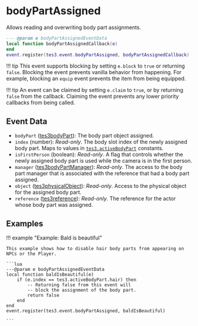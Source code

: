 <!---
	This file is autogenerated. Do not edit this file manually. Your changes will be ignored.
	More information: https://github.com/MWSE/MWSE/tree/master/docs
-->

# bodyPartAssigned
<div class="search_terms" style="display: none">bodypartassigned</div>

Allows reading and overwriting body part assignments.

```lua
--- @param e bodyPartAssignedEventData
local function bodyPartAssignedCallback(e)
end
event.register(tes3.event.bodyPartAssigned, bodyPartAssignedCallback)
```

!!! tip
	This event supports blocking by setting `e.block` to `true` or returning `false`. Blocking the event prevents vanilla behavior from happening. For example, blocking an `equip` event prevents the item from being equipped.

!!! tip
	An event can be claimed by setting `e.claim` to `true`, or by returning `false` from the callback. Claiming the event prevents any lower priority callbacks from being called.

## Event Data

* `bodyPart` ([tes3bodyPart](../../types/tes3bodyPart)): The body part object assigned.
* `index` (number): *Read-only*. The body slot index of the newly assigned body part. Maps to values in [`tes3.activeBodyPart`](https://mwse.github.io/MWSE/references/active-body-parts/) constants.
* `isFirstPerson` (boolean): *Read-only*. A flag that controls whether the newly assigned body part is used while the camera is in the first person.
* `manager` ([tes3bodyPartManager](../../types/tes3bodyPartManager)): *Read-only*. The access to the body part manager that is associated with the reference that had a body part assigned.
* `object` ([tes3physicalObject](../../types/tes3physicalObject)): *Read-only*. Access to the physical object for the assigned body part.
* `reference` ([tes3reference](../../types/tes3reference)): *Read-only*. The reference for the actor whose body part was assigned.

## Examples

!!! example "Example: Bald is beautiful"

	This example shows how to disable hair body parts from appearing on NPCs or the Player.

	```lua
	---@param e bodyPartAssignedEventData
	local function baldIsBeautiful(e)
		if (e.index == tes3.activeBodyPart.hair) then
			-- Returning false from this event will
			-- block the assignment of the body part.
			return false
		end
	end
	event.register(tes3.event.bodyPartAssigned, baldIsBeautiful)

	```

